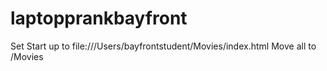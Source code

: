 # laptopprankbayfront

Set Start up to file:///Users/bayfrontstudent/Movies/index.html
Move all to /Movies
